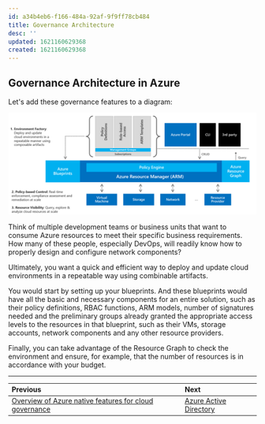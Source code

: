 ```yaml
---
id: a34b4eb6-f166-484a-92af-9f9ff78cb484
title: Governance Architecture
desc: ''
updated: 1621160629368
created: 1621160629368
---
```

## Governance Architecture in Azure

Let's add these governance features to a diagram:

![governance-diagram](../images/governance-diagram.png)

Think of multiple development teams or business units that want to consume Azure resources to meet their specific business requirements. How many of these people, especially DevOps, will readily know how to properly design and configure network components?

Ultimately, you want a quick and efficient way to deploy and update cloud environments in a repeatable way using combinable artifacts.

You would start by setting up your blueprints. And these blueprints would have all the basic and necessary components for an entire solution, such as their policy definitions, RBAC functions, ARM models, number of signatures needed and the preliminary groups already granted the appropriate access levels to the resources in that blueprint, such as their VMs, storage accounts, network components and any other resource providers.

Finally, you can take advantage of the Resource Graph to check the environment and ensure, for example, that the number of resources is in accordance with your budget.

---

Previous| Next | 
:----- |:-----
[Overview of Azure native features for cloud governance](/guide/overview-native-features.md)| [Azure Active Directory](/guide/aad.md)

